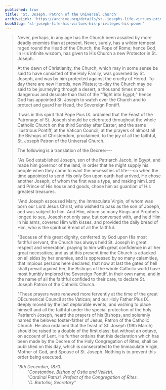 ```yaml
---
published: true
title: 'St. Joseph, Patron of the Universal Church'
archiveLink: 'https://archive.org/details/st.-josephs-life-virtues-privileges-power/page/250?view=theater'
bookSlug: 'st-joseph-life-his-virtues-his-privileges-his-power'
---
```


> Never, perhaps, in any age has the Church been assailed by more deadly enemies than at present. Never, surely, has a wilder tempest raged round the Head of the Church, the Pope of Rome; hence God, in His infinite wisdom, has given to His Church a new Protector in St. Joseph.
>
> At the dawn of Christianity, the Church, which may in some sense be said to have consisted of the Holy Family, was governed by St. Joseph, and was by him protected against the cruelty of Herod. To-day there are new Herods, new Pilates; to-day the Church may be said to be journeying through a desert, a thousand times more dangerous and desolate than that of the "flight into Egypt;" hence God has appointed St. Joseph to watch over the Church and to protect and guard her Head, the Sovereign Pontiff.
>
> It was in this spirit that Pope Pius IX. ordained that the Feast of the Patronage of St. Joseph should be celebrated throughout the whole Catholic Church on the third Sunday after Easter; and the same illustrious Pontiff, at the Vatican Council, at the prayers of almost all the Bishops of Christendom, proclaimed, to the joy of all the faithful, St. Joseph Patron of the Universal Church.
>
> The following is a translation of the Decree:---
>
> "As God established Joseph, son of the Patriarch Jacob, in Egypt, and made him governor of the land, in order that he might supply his people when they came to want the necessities of life---so when the time appointed to send His only Son upon earth had arrived, He chose another Joseph, of whom the first was a type, and making him Lord and Prince of His house and goods, chose him as guardian of His greatest treasures.
>
> "And Joseph espoused Mary, the Immaculate Virgin, of whom was born our Lord Jesus Christ, who wished to pass as the son of Joseph, and was subject to him. And Him, whom so many Kings and Prophets longed to see, Joseph not only saw, but conversed with, and held Him in his arms, covered Him with kisses, and provided the daily bread of Him, who is the spiritual Bread of all the faithful.
>
> "Because of this great dignity, conferred by God upon His most faithful servant, the Church has always held St. Joseph in great respect and veneration, praying to him with great confidence in all her great necessities; and as at this present time the Church is attacked on all sides by her enemies, and is oppressed by so many calamities, that impious persons here declared, that now at last the gates of hell shall prevail against her, the Bishops of the whole Catholic world have most humbly implored the Sovereign Pontiff, in their own name, and in the name of all the faithful confided to their care, to declare St. Joseph Patron of the Catholic Church.
>
> "These prayers were renewed more fervently at the time of the great OEcumenical Council at the Vatican; and our Holy Father Pius IX., deeply moved by the last deplorable events, and wishing to place himself and all the faithful under the special protection of the holy Patriarch Joseph, heard the prayers of his Bishops, and solemnly named the beloved foster-father of Jesus, Patron of the Catholic Church. He also ordained that the feast of St. Joseph (19th March) should be raised to a double of the first class; but without an octave, on account of Lent. He further ordains that this declaration which has been made by the Decree of the Holy Congregation of Rites, shall be published on this day, which is consecrated to the Immaculate Virgin, Mother of God, and Spouse of St. Joseph. Nothing is to prevent this order being executed.
>
> *"8th December, 1870.*  
> &nbsp;&nbsp;&nbsp;&nbsp;&nbsp;&nbsp;&nbsp;&nbsp;*"Constantine, Bishop of Ostia and Velletri.*  
> &nbsp;&nbsp;&nbsp;&nbsp;&nbsp;&nbsp;&nbsp;&nbsp;*"Cardinal Patrizi, Prefect of the Congregation of Rites.*  
> &nbsp;&nbsp;&nbsp;&nbsp;&nbsp;&nbsp;&nbsp;&nbsp;*"D. Bartolini, Secretary"*